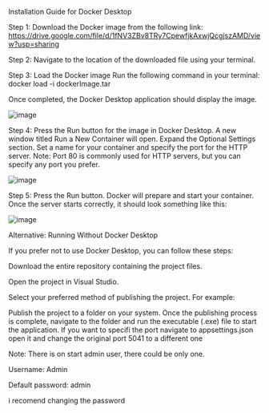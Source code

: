 Installation Guide for Docker Desktop

Step 1: Download the Docker image from the following link: https://drive.google.com/file/d/1fNV3ZBv8TRy7CpewfjkAxwjQcgjszAMD/view?usp=sharing

Step 2: Navigate to the location of the downloaded file using your terminal.

Step 3: Load the Docker image
Run the following command in your terminal:
docker load -i dockerImage.tar

Once completed, the Docker Desktop application should display the image.

![image](https://github.com/user-attachments/assets/56dc0c8d-bbd9-4122-b93f-0fb00c735ee1)

Step 4:
Press the Run button for the image in Docker Desktop.
A new window titled Run a New Container will open.
Expand the Optional Settings section.
Set a name for your container and specify the port for the HTTP server.
Note: Port 80 is commonly used for HTTP servers, but you can specify any port you prefer.

![image](https://github.com/user-attachments/assets/dd27d7ac-a8fa-45d7-b991-7b9377a8b28b)

Step 5: 
Press the Run button.
Docker will prepare and start your container.
Once the server starts correctly, it should look something like this:

![image](https://github.com/user-attachments/assets/17b54054-d1b7-452d-b606-6f7cf05ce264)



Alternative: Running Without Docker Desktop

If you prefer not to use Docker Desktop, you can follow these steps:

Download the entire repository containing the project files.

Open the project in Visual Studio.

Select your preferred method of publishing the project. For example:

Publish the project to a folder on your system. Once the publishing process is complete, navigate to the folder and run the executable (.exe) file to start the application.
If you want to specifi the port navigate to appsettings.json open it and change the original port 5041 to a different one

Note: There is on start admin user, there could be only one. 

Username: Admin 

Default password: admin

i recomend changing the password
